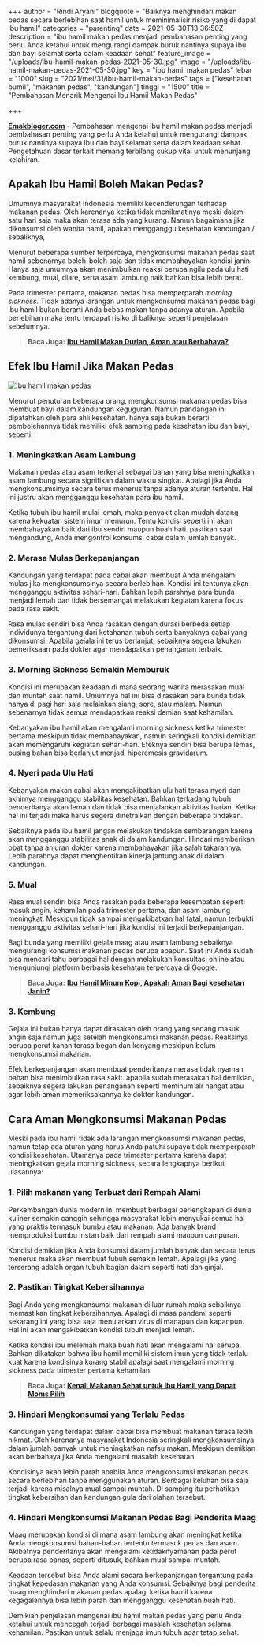+++
author = "Rindi Aryani"
blogquote = "Baiknya menghindari makan pedas secara berlebihan saat hamil untuk meminimalisir risiko yang di dapat ibu hamil"
categories = "parenting"
date = 2021-05-30T13:36:50Z
description = "ibu hamil makan pedas menjadi pembahasan penting yang perlu Anda ketahui untuk mengurangi dampak buruk nantinya supaya ibu dan bayi selamat serta dalam keadaan sehat"
feature_image = "/uploads/ibu-hamil-makan-pedas-2021-05-30.jpg"
image = "/uploads/ibu-hamil-makan-pedas-2021-05-30.jpg"
key = "ibu hamil makan pedas"
lebar = "1000"
slug = "2021/mei/31/ibu-hamil-makan-pedas"
tags = ["kesehatan bumil", "makanan pedas", "kandungan"]
tinggi = "1500"
title = "Pembahasan Menarik Mengenai Ibu Hamil Makan Pedas"

+++

[**Emakbloger.com**](/) - Pembahasan mengenai ibu hamil makan pedas menjadi pembahasan penting yang perlu Anda ketahui untuk mengurangi dampak buruk nantinya supaya ibu dan bayi selamat serta dalam keadaan sehat. Pengetahuan dasar terkait memang terbilang cukup vital untuk menunjang kelahiran.

## Apakah Ibu Hamil Boleh Makan Pedas?

Umumnya masyarakat Indonesia memiliki kecenderungan terhadap makanan pedas. Oleh karenanya ketika tidak menikmatinya meski dalam satu hari saja maka akan terasa ada yang kurang. Namun bagaimana jika dikonsumsi oleh wanita hamil, apakah mengganggu kesehatan kandungan / sebaliknya,

Menurut beberapa sumber terpercaya, mengkonsumsi makanan pedas saat hamil sebenarnya boleh-boleh saja dan tidak membahayakan kondisi janin. Hanya saja umumnya akan menimbulkan reaksi berupa ngilu pada ulu hati kembung, mual, diare, serta asam lambung naik bahkan bisa lebih berat.

Pada trimester pertama, makanan pedas bisa memperparah _morning sickness_. Tidak adanya larangan untuk mengkonsumsi makanan pedas bagi ibu hamil bukan berarti Anda bebas makan tanpa adanya aturan. Apabila berlebihan maka tentu terdapat risiko di baliknya seperti penjelasan sebelumnya.

> **Baca Juga:** [**Ibu Hamil Makan Durian, Aman atau Berbahaya?**](https://www.emakbloger.com/05/07/2021/ibu-hamil-makan-durian/)

## Efek Ibu Hamil Jika Makan Pedas

![ibu hamil makan pedas](/uploads/dampak-ibu-hamil-makan-pedas-2021-05-30.jpg "ibu hamil makan pedas")

Menurut penuturan beberapa orang, mengkonsumsi makanan pedas bisa membuat bayi dalam kandungan keguguran. Namun pandangan ini dipatahkan oleh para ahli kesehatan. hanya saja bukan berarti pembolehannya tidak memiliki efek samping pada kesehatan ibu dan bayi, seperti:

### 1. Meningkatkan Asam Lambung

Makanan pedas atau asam terkenal sebagai bahan yang bisa meningkatkan asam lambung secara signifikan dalam waktu singkat. Apalagi jika Anda mengkonsumsinya secara terus menerus tanpa adanya aturan tertentu. Hal ini justru akan mengganggu kesehatan para ibu hamil.

Ketika tubuh ibu hamil mulai lemah, maka penyakit akan mudah datang karena kekuatan sistem imun menurun. Tentu kondisi seperti ini akan membahayakan baik dari ibu sendiri maupun buah hati. pastikan saat mengandung, Anda mengontrol konsumsi cabai dalam jumlah banyak.

### 2. Merasa Mulas Berkepanjangan

Kandungan yang terdapat pada cabai akan membuat Anda mengalami mulas jika mengkonsumsinya secara berlebihan. Kondisi ini tentunya akan mengganggu aktivitas sehari-hari. Bahkan lebih parahnya para bunda menjadi lemah dan tidak bersemangat melakukan kegiatan karena fokus pada rasa sakit.

Rasa mulas sendiri bisa Anda rasakan dengan durasi berbeda setiap individunya tergantung dari ketahanan tubuh serta banyaknya cabai yang dikonsumsi. Apabila gejala ini terus berlanjut, sebaiknya segera lakukan pemeriksaan pada dokter agar mendapatkan penanganan terbaik.

### 3. Morning Sickness Semakin Memburuk

Kondisi ini merupakan keadaan di mana seorang wanita merasakan mual dan muntah saat hamil. Umumnya hal ini bisa dirasakan para bunda tidak hanya di pagi hari saja melainkan siang, sore, atau malam. Namun sebenarnya tidak semua mendapatkan reaksi demian saat kehamilan.

Kebanyakan ibu hamil akan mengalami morning sickness ketika trimester pertama.meskipun tidak membahayakan, namun seringkali kondisi demikian akan memengaruhi kegiatan sehari-hari. Efeknya sendiri bisa berupa lemas, pusing bahan bisa berlanjut menjadi hiperemesis gravidarum.

### 4. Nyeri pada Ulu Hati

Kebanyakan makan cabai akan mengakibatkan ulu hati terasa nyeri dan akhirnya mengganggu stabilitas kesehatan. Bahkan terkadang tubuh penderitanya akan lemah dan tidak bisa menjalankan aktivitas harian. Ketika hal ini terjadi maka harus segera dinetralkan dengan beberapa tindakan.

Sebaiknya pada ibu hamil jangan melakukan tindakan sembarangan karena akan mengganggu stabilitas anak di dalam kandungan. Hindari memberikan obat tanpa anjuran dokter karena membahayakan jika salah takarannya. Lebih parahnya dapat menghentikan kinerja jantung anak di dalam kandungan.

### 5. Mual

Rasa mual sendiri bisa Anda rasakan pada beberapa kesempatan seperti masuk angin, kehamilan pada trimester pertama, dan asam lambung meningkat. Meskipun tidak sampai mengakibatkan hal fatal, namun terbukti mengganggu aktivitas sehari-hari jika kondisi ini terjadi berkepanjangan.

Bagi bunda yang memiliki gejala maag atau asam lambung sebaiknya mengurangi konsumsi makanan pedas berupa apapun. Saat ini Anda sudah bisa mencari tahu berbagai hal dengan melakukan konsultasi online atau mengunjungi platform berbasis kesehatan terpercaya di Google.

> **Baca Juga:** [**Ibu Hamil Minum Kopi, Apakah Aman Bagi kesehatan Janin?**](https://www.emakbloger.com/05/04/2021/ibu-hamil-minum-kopi/)

### 3. Kembung

Gejala ini bukan hanya dapat dirasakan oleh orang yang sedang masuk angin saja namun juga setelah mengkonsumsi makanan pedas. Reaksinya berupa perut kanan terasa begah dan kenyang meskipun belum mengkonsumsi makanan.

Efek berkepanjangan akan membuat penderitanya merasa tidak nyaman bahan bisa menimbulkan rasa sakit. apabila sudah merasakan hal demikian, sebaiknya segera lakukan penanganan seperti meminum air hangat atau agar lebih aman memeriksakannya ke dokter kandungan.

## Cara Aman Mengkonsumsi Makanan Pedas

Meski pada ibu hamil tidak ada larangan mengkonsumsi makanan pedas, namun tetap ada aturan yang harus Anda patuhi supaya tidak memperparah kondisi kesehatan. Utamanya pada trimester pertama karena dapat meningkatkan gejala morning sickness, secara lengkapnya berikut ulasannya:

### 1. Pilih makanan yang Terbuat dari Rempah Alami

Perkembangan dunia modern ini membuat berbagai perlengkapan di dunia kuliner semakin canggih sehingga masyarakat lebih menyukai semua hal yang praktis termasuk bumbu atau makanan. Ada banyak brand memproduksi bumbu instan baik dari rempah alami maupun campuran.

Kondisi demikian jika Anda konsumsi dalam jumlah banyak dan secara terus menerus maka akan membuat tubuh semakin lemah. Apalagi jika yang terserang adalah organ tubuh bagian dalam seperti hati dan ginjal.

### 2. Pastikan Tingkat Kebersihannya

Bagi Anda yang mengkonsumsi makanan di luar rumah maka sebaiknya memastikan tingkat kebersihannya. Apalagi di masa pandemi seperti sekarang ini yang bisa saja menularkan virus di manapun dan kapanpun. Hal ini akan mengakibatkan kondisi tubuh menjadi lemah.

Ketika kondisi ibu melemah maka buah hati akan mengalami hal serupa. Bahkan dikatakan bahwa ibu hamil memiliki sistem imun yang tidak terlalu kuat karena kondisinya kurang stabil apalagi saat mengalami morning sickness pada trimester pertama kehamilan.

> **Baca Juga:** [**Kenali Makanan Sehat untuk Ibu Hamil yang Dapat Moms Pilih**](https://www.emakbloger.com/makanan-sehat-untuk-ibu-hamil/)

### 3. Hindari Mengkonsumsi yang Terlalu Pedas

Kandungan yang terdapat dalam cabai bisa membuat makanan terasa lebih nikmat. Oleh karenanya masyarakat Indonesia seringkali mengkonsumsinya dalam jumlah banyak untuk meningkatkan nafsu makan. Meskipun demikian akan berbahaya jika Anda mengalami masalah kesehatan.

Kondisinya akan lebih parah apabila Anda mengkonsumsi makanan pedas secara berlebihan tanpa menggunakan aturan. Berbagai keluhan bisa saja terjadi karena misalnya mual sampai muntah. Di samping itu perhatikan tingkat kebersihan dan kandungan gula dari olahan tersebut.

### 4. Hindari Mengkonsumsi Makanan Pedas Bagi Penderita Maag

Maag merupakan kondisi di mana asam lambung akan meningkat ketika Anda mengkonsumsi bahan-bahan tertentu termasuk pedas dan asam. Akibatnya penderitanya akan mengalami ketidaknyamanan pada perut berupa rasa panas, seperti ditusuk, bahkan mual sampai muntah.

Keadaan tersebut bisa Anda alami secara berkepanjangan tergantung pada tingkat kepedasan makanan yang Anda konsumsi. Sebaiknya bagi penderita maag menghindari makanan pedas apalagi ketika hamil karena kegagalannya bisa lebih parah dan mengganggu kesehatan buah hati.

Demikian penjelasan mengenai ibu hamil makan pedas yang perlu Anda ketahui untuk mencegah terjadi berbagai masalah kesehatan selama kehamilan. Pastikan untuk selalu menjaga imun tubuh agar tetap sehat.

